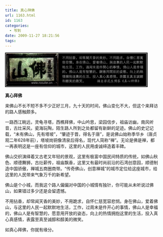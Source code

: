 ```yaml
---
title: 真心拜佛
url: 1163.html
id: 1163
categories:
  - 写到
date: 2009-11-27 18:21:56
tags:
---
```


![](/images/attachments/month_0911/y20091127182130.jpg)  
  

**真心拜佛**

  
来佛山不长不短不多不少正好三月，九十天的时间，佛山变化不大，但这个来拜访的路人感触颇多。  
  
一路西江眺远，灵龟寻塔，西樵拜佛，中山吟思，梁园信步，祖庙访幽，南风听音，古灶采风，瓷海玩陶，陌生路人所到之处都留有新鲜的足迹。佛山的史记记载，“未有佛山，先有塔坡”，“肇迹于晋，得名于唐”，是说佛山始称季华乡（唐贞观二年628年前），塔坡岗铜像清泉后得名，现代人简称“禅”。无论是佛是禅，都一再表明这是一座有信仰的城市，这里的人民用虔诚缔造着丰碑。  
  
佛山交织演绎着又古老又年轻的景观，这里有极富中国民间特质的传统，如佛山秋色、顺德舞狮，古灶薪传，祖庙飘香，这里又有最时尚前沿的石湾创意园，顺德制造中国骄傲，禅城五商圈商带。“传奇佛山，创意禅城”的城市定位给这座城市，给这里的人民带来气象万千的新希望。  
  
佛山是个小城，而我这个路人偏偏对中国的小城情有独针，你可能从未听说过佛山，如果错过多少还是会留遗憾。  
  
不用拈香，却常闻天香的美妙，不用跪求，自怀仁慈宽容悲悯。身在佛山，爱着佛山，与这里的人民一起默默地生活，工作，过周末是件开心的事情，佛山人是幸福的，佛山人是有智慧的，愿意用开放的姿态，向上的热情拥抱这里的生活，投入真心真感情，表露至真至诚醇和醇美的微笑。  
  
如真心拜佛，你就有缘分。